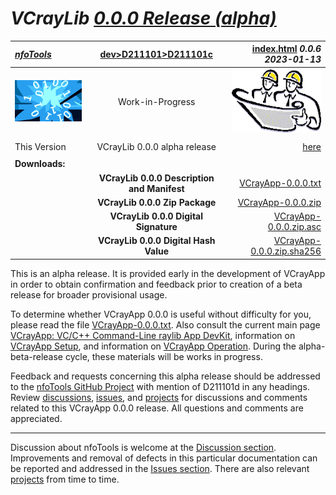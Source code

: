 <!-- index.md 0.0.6                 UTF-8                          2023-01-13
     ----1----|----2----|----3----|----4----|----5----|----6----|----7----|--*

                     VCRAYAPP 0.0.0 RELEASE (ALPHA)
     -->

# ***VCrayLib** [0.0.0 Release (alpha)](.)*

| ***[nfoTools](../../../)*** | [dev](../../)[>D211101](../)[>D211101c](.) | [index.html](index.html) ***0.0.6 2023-01-13*** |
| :--                |       :-:          | --: |
| ![nfotools](../../../images/nfoWorks-2014-06-02-1702-LogoSmall.png) | Work-in-Progress | ![Hard Hat Area](../../../images/hardhat-logo.gif) |
|              |                     |           |
| This Version | VCrayLib 0.0.0 alpha release | [here](.) |
|              |                              |           |
| **Downloads:** |                            |           |
|   | **VCrayLib 0.0.0 Description and Manifest** | [VCrayApp-0.0.0.txt](VCrayApp-0.0.0.txt) |
|   | **VCrayLib 0.0.0 Zip Package** | [VCrayApp-0.0.0.zip](VCrayApp-0.0.0.zip) |
|   | **VCrayLib 0.0.0 Digital Signature** | [VCrayApp-0.0.0.zip.asc](VCrayApp-0.0.0.zip.asc) |
|   | **VCrayLib 0.0.0 Digital Hash Value** | [VCrayApp-0.0.0.zip.sha256](VCrayApp-0.0.0.zip.sha256) |

This is an alpha release.  It is provided early in the development of VCrayApp
in order to obtain confirmation and feedback prior to creation of a beta
release for broader provisional usage.

To determine whether VCrayApp 0.0.0 is useful without difficulty for you,
please read the file [VCrayApp-0.0.0.txt](VCrayApp-0.0.0.txt).  Also consult
the current main page [VCrayApp: VC/C++ Command-Line raylib App DevKit](..),
information on [VCrayApp Setup](../D211101a), and information on
[VCrayApp Operation](../D211101b).  During the alpha-beta-release cycle, these
materials will be works in progress.

Feedback and requests concerning this alpha release should be addressed to the
[nfoTools GitHub Project](https://github.com/orcmid/nfoTools) with mention of
D211101d in any headings.  Review [discussions](VCrayApp-0.0.0.txt),
[issues](https://github.com/orcmid/nfoTools/issues), and
[projects](https://github.com/orcmid/nfoTools/projects) for discussions and
comments related to this VCrayApp 0.0.0 release.  All questions and comments
are appreciated.

----

Discussion about nfoTools is welcome at the
[Discussion section](https://github.com/orcmid/nfoTools/discussions).
Improvements and removal of defects in this particular documentation can be
reported and addressed in the
[Issues section](https://github.com/orcmid/nfoTools/issues).  There are also
relevant [projects](https://github.com/orcmid/nfoTools/projects) from time to
time.

<!-- ----1----|----2----|----3----|----4----|----5----|----6----|----7----|--*

     0.0.6 2023-01-13T01:31Z Repair header strip layout
     0.0.5 2023-01-12T17:09Z Correct links and names of the downloads
     0.0.4 2023-01-12T05:32Z Clean up formatting, wordsmith a little
     0.0.3 2023-01-12T01:44Z Create provisional release notification
     0.0.2 2022-06-11T21:17Z Bring top banner up to standard
     0.0.1 2022-06-10T02:32Z Remove commented out boilerplate for now
     0.0.0 2022-06-10T00:41Z Create Initial Placeholder

                       *** end D161101d/index.md ***
     -->
